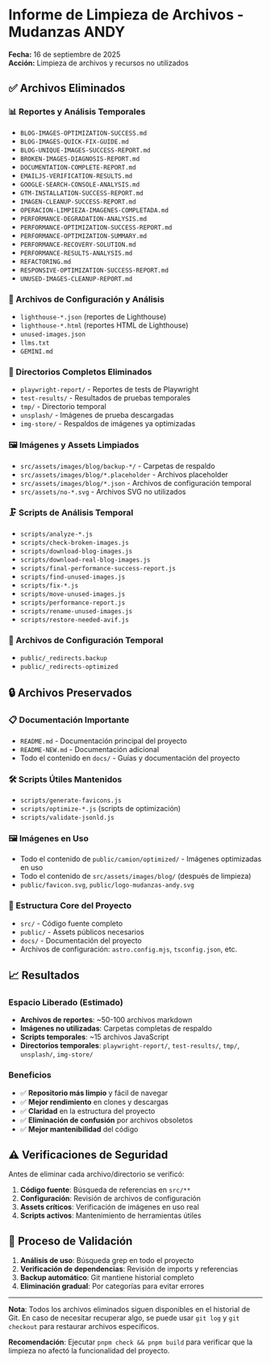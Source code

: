 # Informe de Limpieza de Archivos - Mudanzas ANDY

**Fecha:** 16 de septiembre de 2025  
**Acción:** Limpieza de archivos y recursos no utilizados

## ✅ Archivos Eliminados

### 📊 Reportes y Análisis Temporales

- `BLOG-IMAGES-OPTIMIZATION-SUCCESS.md`
- `BLOG-IMAGES-QUICK-FIX-GUIDE.md`
- `BLOG-UNIQUE-IMAGES-SUCCESS-REPORT.md`
- `BROKEN-IMAGES-DIAGNOSIS-REPORT.md`
- `DOCUMENTATION-COMPLETE-REPORT.md`
- `EMAILJS-VERIFICATION-RESULTS.md`
- `GOOGLE-SEARCH-CONSOLE-ANALYSIS.md`
- `GTM-INSTALLATION-SUCCESS-REPORT.md`
- `IMAGEN-CLEANUP-SUCCESS-REPORT.md`
- `OPERACION-LIMPIEZA-IMAGENES-COMPLETADA.md`
- `PERFORMANCE-DEGRADATION-ANALYSIS.md`
- `PERFORMANCE-OPTIMIZATION-SUCCESS-REPORT.md`
- `PERFORMANCE-OPTIMIZATION-SUMMARY.md`
- `PERFORMANCE-RECOVERY-SOLUTION.md`
- `PERFORMANCE-RESULTS-ANALYSIS.md`
- `REFACTORING.md`
- `RESPONSIVE-OPTIMIZATION-SUCCESS-REPORT.md`
- `UNUSED-IMAGES-CLEANUP-REPORT.md`

### 🔧 Archivos de Configuración y Análisis

- `lighthouse-*.json` (reportes de Lighthouse)
- `lighthouse-*.html` (reportes HTML de Lighthouse)
- `unused-images.json`
- `llms.txt`
- `GEMINI.md`

### 📂 Directorios Completos Eliminados

- `playwright-report/` - Reportes de tests de Playwright
- `test-results/` - Resultados de pruebas temporales
- `tmp/` - Directorio temporal
- `unsplash/` - Imágenes de prueba descargadas
- `img-store/` - Respaldos de imágenes ya optimizadas

### 🖼️ Imágenes y Assets Limpiados

- `src/assets/images/blog/backup-*/` - Carpetas de respaldo
- `src/assets/images/blog/*.placeholder` - Archivos placeholder
- `src/assets/images/blog/*.json` - Archivos de configuración temporal
- `src/assets/no-*.svg` - Archivos SVG no utilizados

### 🗜️ Scripts de Análisis Temporal

- `scripts/analyze-*.js`
- `scripts/check-broken-images.js`
- `scripts/download-blog-images.js`
- `scripts/download-real-blog-images.js`
- `scripts/final-performance-success-report.js`
- `scripts/find-unused-images.js`
- `scripts/fix-*.js`
- `scripts/move-unused-images.js`
- `scripts/performance-report.js`
- `scripts/rename-unused-images.js`
- `scripts/restore-needed-avif.js`

### 📄 Archivos de Configuración Temporal

- `public/_redirects.backup`
- `public/_redirects-optimized`

## 🔒 Archivos Preservados

### 📋 Documentación Importante

- `README.md` - Documentación principal del proyecto
- `README-NEW.md` - Documentación adicional
- Todo el contenido en `docs/` - Guías y documentación del proyecto

### 🛠️ Scripts Útiles Mantenidos

- `scripts/generate-favicons.js`
- `scripts/optimize-*.js` (scripts de optimización)
- `scripts/validate-jsonld.js`

### 🖼️ Imágenes en Uso

- Todo el contenido de `public/camion/optimized/` - Imágenes optimizadas en uso
- Todo el contenido de `src/assets/images/blog/` (después de limpieza)
- `public/favicon.svg`, `public/logo-mudanzas-andy.svg`

### 📂 Estructura Core del Proyecto

- `src/` - Código fuente completo
- `public/` - Assets públicos necesarios
- `docs/` - Documentación del proyecto
- Archivos de configuración: `astro.config.mjs`, `tsconfig.json`, etc.

## 📈 Resultados

### Espacio Liberado (Estimado)

- **Archivos de reportes**: ~50-100 archivos markdown
- **Imágenes no utilizadas**: Carpetas completas de respaldo
- **Scripts temporales**: ~15 archivos JavaScript
- **Directorios temporales**: `playwright-report/`, `test-results/`, `tmp/`, `unsplash/`, `img-store/`

### Beneficios

- ✅ **Repositorio más limpio** y fácil de navegar
- ✅ **Mejor rendimiento** en clones y descargas
- ✅ **Claridad** en la estructura del proyecto
- ✅ **Eliminación de confusión** por archivos obsoletos
- ✅ **Mejor mantenibilidad** del código

## ⚠️ Verificaciones de Seguridad

Antes de eliminar cada archivo/directorio se verificó:

1. **Código fuente**: Búsqueda de referencias en `src/**`
2. **Configuración**: Revisión de archivos de configuración
3. **Assets críticos**: Verificación de imágenes en uso real
4. **Scripts activos**: Mantenimiento de herramientas útiles

## 🔄 Proceso de Validación

1. **Análisis de uso**: Búsqueda grep en todo el proyecto
2. **Verificación de dependencias**: Revisión de imports y referencias
3. **Backup automático**: Git mantiene historial completo
4. **Eliminación gradual**: Por categorías para evitar errores

---

**Nota**: Todos los archivos eliminados siguen disponibles en el historial de Git. En caso de necesitar recuperar algo, se puede usar `git log` y `git checkout` para restaurar archivos específicos.

**Recomendación**: Ejecutar `pnpm check && pnpm build` para verificar que la limpieza no afectó la funcionalidad del proyecto.
